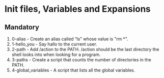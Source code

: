 # Init files, Variables and Expansions

## Mandatory

1. 0-alias - Create an alias called “ls” whose value is "rm *".
2. 1-hello_you - Say hallo to the current user.
3. 2-path - Add /action to the PATH. /action should be the last directory the shell looks into when looking for a program.
4. 3-paths - Create a script that counts the number of directories in the PATH.
5. 4-global_variables - A script that lists all the global variables.
